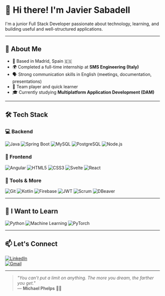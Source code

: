 # 👋 Hi there! I'm Javier Sabadell

I'm a junior Full Stack Developer passionate about technology, learning, and building useful and well-structured applications.

---

## 🧠 About Me

- 📍 Based in Madrid, Spain 🇪🇸  
- 🌍 Completed a full-time internship at **SMS Engineering (Italy)**  
- 🗣️ Strong communication skills in English (meetings, documentation, presentations)  
- 👥 Team player and quick learner  
- 🎓 Currently studying **Multiplatform Application Development (DAM)**  

---

## 🛠️ Tech Stack

### 💻 Backend
![Java](https://img.shields.io/badge/Java-ED8B00?style=flat&logo=java&logoColor=white)
![Spring Boot](https://img.shields.io/badge/Spring_Boot-6DB33F?style=flat&logo=spring-boot&logoColor=white)
![MySQL](https://img.shields.io/badge/MySQL-005C84?style=flat&logo=mysql&logoColor=white)
![PostgreSQL](https://img.shields.io/badge/PostgreSQL-316192?style=flat&logo=postgresql&logoColor=white)
![Node.js](https://img.shields.io/badge/Node.js-339933?style=flat&logo=nodedotjs&logoColor=white)

### 🎨 Frontend
![Angular](https://img.shields.io/badge/Angular-DD0031?style=flat&logo=angular&logoColor=white)
![HTML5](https://img.shields.io/badge/HTML5-E34F26?style=flat&logo=html5&logoColor=white)
![CSS3](https://img.shields.io/badge/CSS3-1572B6?style=flat&logo=css3&logoColor=white)
![Svelte](https://img.shields.io/badge/Svelte-FF3E00?style=flat&logo=svelte&logoColor=white)
![React](https://img.shields.io/badge/React-20232A?style=flat&logo=react&logoColor=61DAFB)

### 🔧 Tools & More
![Git](https://img.shields.io/badge/Git-F05032?style=flat&logo=git&logoColor=white)
![Kotlin](https://img.shields.io/badge/Kotlin-0095D5?style=flat&logo=kotlin&logoColor=white)
![Firebase](https://img.shields.io/badge/Firebase-FFCA28?style=flat&logo=firebase&logoColor=black)
![JWT](https://img.shields.io/badge/JWT-000000?style=flat&logo=json-web-tokens&logoColor=white)
![Scrum](https://img.shields.io/badge/Scrum-6DB33F?style=flat&logo=trello&logoColor=white)
![DBeaver](https://img.shields.io/badge/DBeaver-372923?style=flat&logo=dbeaver&logoColor=white)

---

## 🧠 I Want to Learn

![Python](https://img.shields.io/badge/Python-3776AB?style=flat&logo=python&logoColor=white)
![Machine Learning](https://img.shields.io/badge/Machine%20Learning-FF6F00?style=flat&logo=tensorflow&logoColor=white)
![PyTorch](https://img.shields.io/badge/PyTorch-EE4C2C?style=flat&logo=pytorch&logoColor=white)

---

## 📫 Let's Connect

[![LinkedIn](https://img.shields.io/badge/LinkedIn-Javier%20Sabadell-blue?logo=linkedin&style=flat)](https://www.linkedin.com/in/tu-usuario/)  
[![Gmail](https://img.shields.io/badge/Gmail-sabadellmonterojavier@gmail.com-red?logo=gmail)](mailto:sabadellmonterojavier@gmail.com)

---

> _"You can’t put a limit on anything. The more you dream, the farther you get."_  
> — **Michael Phelps** 🏊‍♂️
